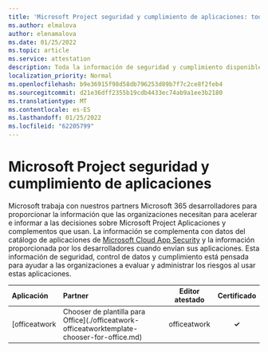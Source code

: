 ```yaml
---
title: 'Microsoft Project seguridad y cumplimiento de aplicaciones: todas las aplicaciones'
ms.author: elmalova
author: elenamalova
ms.date: 01/25/2022
ms.topic: article
ms.service: attestation
description: Toda la información de seguridad y cumplimiento disponible para todas Microsoft Project aplicaciones.
localization_priority: Normal
ms.openlocfilehash: b9e36915f98d58db796253d89b7f7c2ce8f2feb4
ms.sourcegitcommit: d21e36dff2355b19cdb4433ec74ab9a1ee3b2180
ms.translationtype: MT
ms.contentlocale: es-ES
ms.lasthandoff: 01/25/2022
ms.locfileid: "62205799"
---
```

# <a name="microsoft-project-apps-security-and-compliance"></a>Microsoft Project seguridad y cumplimiento de aplicaciones

Microsoft trabaja con nuestros partners Microsoft 365 desarrolladores para proporcionar la información que las organizaciones necesitan para acelerar e informar a las decisiones sobre Microsoft Project Aplicaciones y complementos que usan. La información se complementa con datos del catálogo de aplicaciones de [Microsoft Cloud App Security](https://www.microsoft.com/en-us/enterprise-mobility-security/cloud-app-security) y la información proporcionada por los desarrolladores cuando envían sus aplicaciones. Esta información de seguridad, control de datos y cumplimiento está pensada para ayudar a las organizaciones a evaluar y administrar los riesgos al usar estas aplicaciones.

| **Aplicación** | **Partner** | **Editor atestado** | **Certificado** |
|:--------|:------------|:----------------------:|:-------------:|
| [officeatwork | Chooser de plantilla para Office](./officeatwork-officeatworktemplate-chooser-for-office.md) | officeatwork | **✓** | <img alt="Certified application badge" src="../media/certified-badge.png" height="25" width="25" /> |
